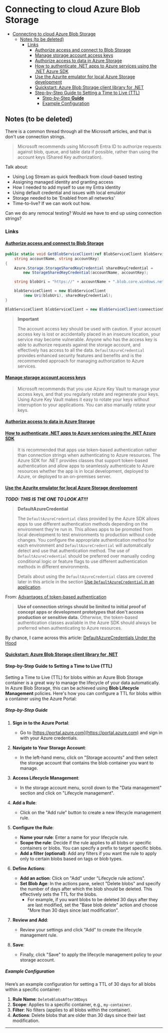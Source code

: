 # Connecting to cloud Azure Blob Storage

- [Connecting to cloud Azure Blob Storage](#connecting-to-cloud-azure-blob-storage)
  - [Notes (to be deleted)](#notes-to-be-deleted)
    - [Links](#links)
      - [Authorize access and connect to Blob Storage](#authorize-access-and-connect-to-blob-storage)
      - [Manage storage account access keys](#manage-storage-account-access-keys)
      - [Authorize access to data in Azure Storage](#authorize-access-to-data-in-azure-storage)
      - [How to authenticate .NET apps to Azure services using the .NET Azure SDK](#how-to-authenticate-net-apps-to-azure-services-using-the-net-azure-sdk)
      - [Use the Azurite emulator for local Azure Storage development](#use-the-azurite-emulator-for-local-azure-storage-development)
      - [Quickstart: Azure Blob Storage client library for .NET](#quickstart-azure-blob-storage-client-library-for-net)
      - [Step-by-Step Guide to Setting a Time to Live (TTL)](#step-by-step-guide-to-setting-a-time-to-live-ttl)
        - [Step-by-Step **Guide**](#step-by-step-guide)
        - [Example Configuration](#example-configuration)

## Notes (to be deleted)

There is a common thread through all the Microsoft articles, and that is don't use connection strings.

> Microsoft recommends using Microsoft Entra ID to authorize requests against blob, queue, and table data if possible, rather than using the account keys (Shared Key authorization).

Talk about:

- Using Log Stream as quick feedback from cloud-based testing
- Assigning managed identity and granting access
- How I needed to add myself to use my Entra identity
- Using default credential and issues with local emulator
- Storage needed to be 'Enabled from all networks'
- Time-to-live? If we can work out how.

Can we do any remocal testing? Would we have to end up using connection strings?

### Links

#### [Authorize access and connect to Blob Storage](https://learn.microsoft.com/en-us/azure/storage/blobs/storage-blob-dotnet-get-started?tabs=account-key#authorize-access-and-connect-to-blob-storage)

```csharp
public static void GetBlobServiceClient(ref BlobServiceClient blobServiceClient,
    string accountName, string accountKey)
{
    Azure.Storage.StorageSharedKeyCredential sharedKeyCredential =
        new StorageSharedKeyCredential(accountName, accountKey);

    string blobUri = "https://" + accountName + ".blob.core.windows.net";

    blobServiceClient = new BlobServiceClient
        (new Uri(blobUri), sharedKeyCredential);
}
```

```csharp
BlobServiceClient blobServiceClient = new BlobServiceClient(connectionString);
```

> **Important**
>
> The account access key should be used with caution. If your account access key is lost or accidentally placed in an insecure location, your service may become vulnerable. Anyone who has the access key is able to authorize requests against the storage account, and effectively has access to all the data. `DefaultAzureCredential` provides enhanced security features and benefits and is the recommended approach for managing authorization to Azure services.

#### [Manage storage account access keys](https://learn.microsoft.com/en-us/azure/storage/common/storage-account-keys-manage?tabs=azure-portal)

> Microsoft recommends that you use Azure Key Vault to manage your access keys, and that you regularly rotate and regenerate your keys. Using Azure Key Vault makes it easy to rotate your keys without interruption to your applications. You can also manually rotate your keys.

#### [Authorize access to data in Azure Storage](https://learn.microsoft.com/en-us/azure/storage/common/authorize-data-access)

#### [How to authenticate .NET apps to Azure services using the .NET Azure SDK](https://learn.microsoft.com/en-us/dotnet/azure/sdk/authentication/?tabs=command-line)

> It is recommended that apps use token-based authentication rather than connection strings when authenticating to Azure resources. The Azure SDK for .NET provides classes that support token-based authentication and allow apps to seamlessly authenticate to Azure resources whether the app is in local development, deployed to Azure, or deployed to an on-premises server.

#### [Use the Azurite emulator for local Azure Storage development](https://learn.microsoft.com/en-us/azure/storage/common/storage-use-azurite?tabs=visual-studio%2Cblob-storage)

**_TODO: THIS IS THE ONE TO LOOK AT!!!_**

> **DefaultAzureCredential**
>
> The `DefaultAzureCredential` class provided by the Azure SDK allows apps to use different authentication methods depending on the environment they're run in. This allows apps to be promoted from local development to test environments to production without code changes. You configure the appropriate authentication method for each environment and `DefaultAzureCredential` will automatically detect and use that authentication method. The use of `DefaultAzureCredential` should be preferred over manually coding conditional logic or feature flags to use different authentication methods in different environments.
>
> Details about using the `DefaultAzureCredential` class are covered later in this article in the section [Use `DefaultAzureCredential` in an application](https://learn.microsoft.com/en-us/dotnet/azure/sdk/authentication/?tabs=command-line#use-defaultazurecredential-in-an-application).

From: [Advantages of token-based authentication](https://learn.microsoft.com/en-us/dotnet/azure/sdk/authentication/?tabs=command-line#advantages-of-token-based-authentication)

> **Use of connection strings should be limited to initial proof of concept apps or development prototypes that don't access production or sensitive data.** Otherwise, the token-based authentication classes available in the Azure SDK should always be preferred when authenticating to Azure resources.

By chance, I came across this article: [DefaultAzureCredentials Under the Hood](https://nestenius.se/2024/04/18/default-azure-credentials-under-the-hood)

#### [Quickstart: Azure Blob Storage client library for .NET](https://learn.microsoft.com/en-us/azure/storage/blobs/storage-quickstart-blobs-dotnet?tabs=visual-studio%2Cmanaged-identity%2Croles-azure-portal%2Csign-in-azure-cli%2Cidentity-visual-studio&pivots=blob-storage-quickstart-scratch)

#### Step-by-Step Guide to Setting a Time to Live (TTL)

Setting a Time to Live (TTL) for blobs within an Azure Blob Storage container is a great way to manage the lifecycle of your data automatically. In Azure Blob Storage, this can be achieved using **Blob Lifecycle Management** policies. Here's how you can configure a TTL for blobs within a container using the Azure Portal:

##### Step-by-Step **Guide**

1. **Sign in to the Azure Portal**:

   - Go to [https://portal.azure.com](https://portal.azure.com) and sign in with your Azure credentials.

2. **Navigate to Your Storage Account**:

   - In the left-hand menu, click on "Storage accounts" and then select the storage account that contains the blob container you want to manage.

3. **Access Lifecycle Management**:

   - In the storage account menu, scroll down to the "Data management" section and click on "Lifecycle management".

4. **Add a Rule**:

   - Click on the "Add rule" button to create a new lifecycle management rule.

5. **Configure the Rule**:

   - **Name your rule**: Enter a name for your lifecycle rule.
   - **Scope the rule**: Decide if the rule applies to all blobs or specific containers or blobs. You can specify a prefix to target specific blobs.
   - **Add a filter (optional)**: Add any filters if you want the rule to apply only to certain blobs based on tags or blob types.

6. **Define Actions**:

   - **Add an action**: Click on "Add" under "Lifecycle rule actions".
   - **Set Blob Age**: In the actions pane, select "Delete blobs" and specify the number of days after which the blob should be deleted. This effectively sets the TTL for the blobs.
     - For example, if you want blobs to be deleted 30 days after they are last modified, set the "Base blob delete" action and choose "More than 30 days since last modification".

7. **Review and Add**:

   - Review your settings and click "Add" to create the lifecycle management rule.

8. **Save**:
   - Finally, click "Save" to apply the lifecycle management policy to your storage account.

##### Example Configuration

Here’s an example configuration for setting a TTL of 30 days for all blobs within a specific container:

1. **Rule Name**: `DeleteBlobsAfter30Days`
2. **Scope**: Applies to a specific container, e.g., `my-container`.
3. **Filter**: No filters (applies to all blobs within the container).
4. **Actions**: Delete blobs that are older than 30 days since their last modification.

---
